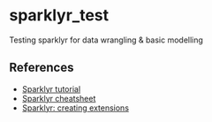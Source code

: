 # sparklyr_test
Testing sparklyr for data wrangling &amp; basic modelling

## References 

- [Sparklyr tutorial](http://spark.rstudio.com/)
- [Sparklyr cheatsheet](http://spark.rstudio.com/images/sparklyr-cheatsheet.pdf)
- [Sparklyr: creating extensions](http://spark.rstudio.com/extensions.html)
